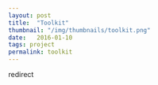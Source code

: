 ```yaml
---
layout: post
title:  "Toolkit"
thumbnail: "/img/thumbnails/toolkit.png"
date:   2016-01-10
tags: project
permalink: toolkit
---
```


redirect
